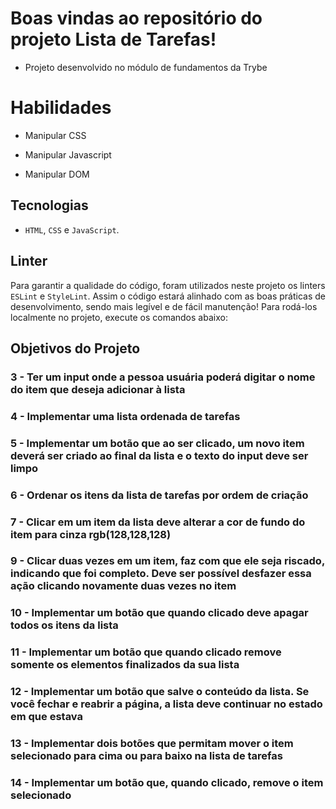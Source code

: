 # Boas vindas ao repositório do projeto Lista de Tarefas!

- Projeto desenvolvido no módulo de fundamentos da Trybe

# Habilidades

- Manipular CSS

- Manipular Javascript

- Manipular DOM

## Tecnologias

- `HTML`, `CSS` e `JavaScript`.

## Linter

Para garantir a qualidade do código, foram utilizados neste projeto os linters `ESLint` e `StyleLint`.
Assim o código estará alinhado com as boas práticas de desenvolvimento, sendo mais legível
e de fácil manutenção! Para rodá-los localmente no projeto, execute os comandos abaixo:

## Objetivos do Projeto

### 3 - Ter um input onde a pessoa usuária poderá digitar o nome do item que deseja adicionar à lista

### 4 - Implementar uma lista ordenada de tarefas

### 5 - Implementar um botão que ao ser clicado, um novo item deverá ser criado ao final da lista e o texto do input deve ser limpo

### 6 - Ordenar os itens da lista de tarefas por ordem de criação

### 7 - Clicar em um item da lista deve alterar a cor de fundo do item para cinza rgb(128,128,128)

### 9 - Clicar duas vezes em um item, faz com que ele seja riscado, indicando que foi completo. Deve ser possível desfazer essa ação clicando novamente duas vezes no item

### 10 - Implementar um botão que quando clicado deve apagar todos os itens da lista

### 11 - Implementar um botão que quando clicado remove **somente** os elementos finalizados da sua lista

### 12 - Implementar um botão que salve o conteúdo da lista. Se você fechar e reabrir a página, a lista deve continuar no estado em que estava

### 13 - Implementar dois botões que permitam mover o item selecionado para cima ou para baixo na lista de tarefas

### 14 - Implementar um botão que, quando clicado, remove o item selecionado
